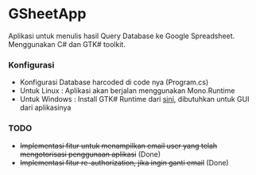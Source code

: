 ﻿# GSheetApp

Aplikasi untuk menulis hasil Query Database ke Google Spreadsheet.  
Menggunakan C# dan GTK# toolkit.

### Konfigurasi
* Konfigurasi Database harcoded di code nya (Program.cs)
* Untuk Linux : Aplikasi akan berjalan menggunakan Mono.Runtime
* Untuk Windows : Install GTK# Runtime dari [sini](http://www.mono-project.com/download/#download-win), dibutuhkan untuk GUI dari aplikasinya

### TODO
* ~~Implementasi fitur untuk menampilkan email user yang telah mengotorisasi penggunaan aplikasi~~ (Done)
* ~~Implementasi fitur re-authorization, jika ingin ganti email~~ (Done)
